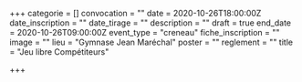 +++
categorie = []
convocation = ""
date = 2020-10-26T18:00:00Z
date_inscription = ""
date_tirage = ""
description = ""
draft = true
end_date = 2020-10-26T09:00:00Z
event_type = "creneau"
fiche_inscription = ""
image = ""
lieu = "Gymnase Jean Maréchal"
poster = ""
reglement = ""
title = "Jeu libre Compétiteurs"

+++

